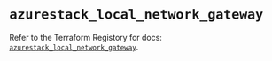# `azurestack_local_network_gateway`

Refer to the Terraform Registory for docs: [`azurestack_local_network_gateway`](https://www.terraform.io/docs/providers/azurestack/r/local_network_gateway).
